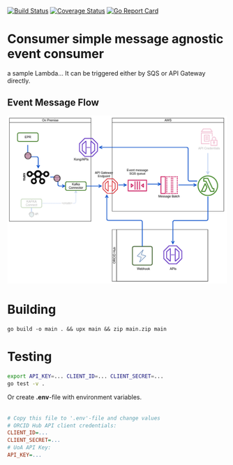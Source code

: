 [![Build Status](https://travis-ci.org/nad2000/consumer.svg?branch=master)](https://travis-ci.org/nad2000/consumer)
[![Coverage Status](https://coveralls.io/repos/github/nad2000/consumer/badge.svg?branch=master)](https://coveralls.io/github/nad2000/consumer?branch=master)
[![Go Report Card](https://goreportcard.com/badge/github.com/nad2000/consumer)](https://goreportcard.com/report/github.com/nad2000/consumer)




# Consumer simple message agnostic event consumer

a sample Lambda...
It can be triggered either by SQS or API Gateway directly.

## Event Message Flow
![ScreenShot](/handler/flow.png?raw=true "Message Flow")


# Building

```
go build -o main . && upx main && zip main.zip main
```

# Testing

```sh
export API_KEY=... CLIENT_ID=... CLIENT_SECRET=...
go test -v .
```

Or create **.env**-file with environment variables.

```ini

# Copy this file to '.env'-file and change values
# ORCID Hub API client credentials:
CLIENT_ID=...
CLIENT_SECRET=...
# UoA API Key:
API_KEY=...

```

